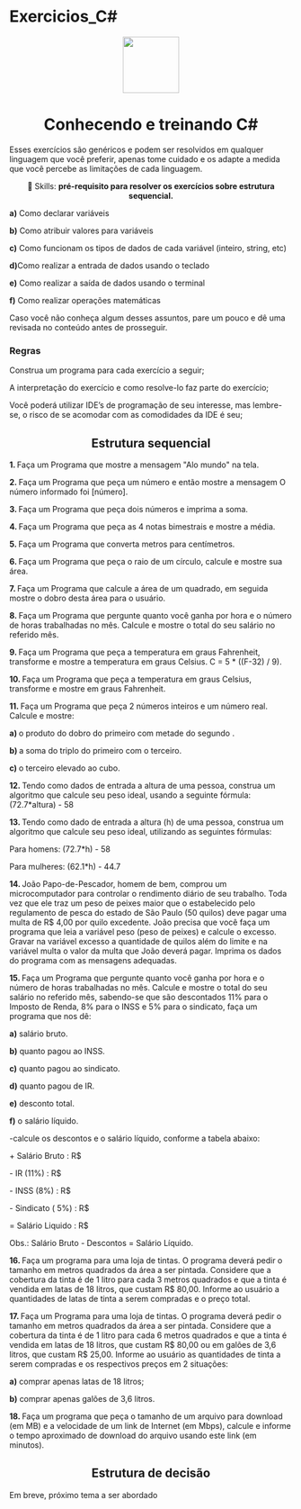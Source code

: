 # Exercicios_C#          
 <div align="center">
<img src="https://user-images.githubusercontent.com/116441568/233223842-178c5b4f-ff74-4979-808e-68ec1ff51c29.jpg" width="100px" />
</div>
              

<h1 align="center">Conhecendo e treinando C#</h1>

Esses exercícios são genéricos e podem ser resolvidos em qualquer linguagem que você preferir, apenas tome cuidado e os adapte a medida que você percebe as limitações de cada linguagem.
<p align="center">
  💼 Skills: <strong>pré-requisito para resolver os exercícios sobre estrutura sequencial.</strong>
</p>

<p align="left">
<strong>  a)</strong> Como declarar variáveis
</p>
<p align="left">
<strong>  b)</strong> Como atribuir valores para variáveis
</p>
<p align="left">
<strong>  c)</strong> Como funcionam os tipos de dados de cada variável (inteiro, string, etc)
</p>
<p align="left">
 <strong> d)</strong>Como realizar a entrada de dados usando o teclado 
</p>
<p align="left">
 <strong> e)</strong> Como realizar a saída de dados usando o terminal
</p>
<p align="left">
 <strong> f)</strong> Como realizar operações matemáticas
</p>
<p>Caso você não conheça algum desses assuntos, pare um pouco e dê uma revisada no conteúdo antes de prosseguir.</p>
<h3>Regras</h3>

<p>Construa um programa para cada exercício a seguir;</p>
<p>A interpretação do exercício e como resolve-lo faz parte do exercício;</p>
<p>Você poderá utilizar IDE’s de programação de seu interesse, mas lembre-se, o risco de se acomodar com as comodidades da IDE é seu;</p>

<h2 align="center">Estrutura sequencial</h2 
 

<p align="left">
 <strong> 1. </strong> Faça um Programa que mostre a mensagem "Alo mundo" na tela.
</p>

<p align="left">
 <strong> 2. </strong> Faça um Programa que peça um número e então mostre a mensagem O número informado foi [número].
</p>

<p align="left">
 <strong> 3. </strong> Faça um Programa que peça dois números e imprima a soma.
</p>

<p align="left">
 <strong> 4. </strong> Faça um Programa que peça as 4 notas bimestrais e mostre a média.
</p>

<p align="left">
 <strong> 5. </strong> Faça um Programa que converta metros para centímetros.
</p>

<p align="left">
 <strong> 6. </strong> Faça um Programa que peça o raio de um círculo, calcule e mostre sua área.
</p>

<p align="left">
 <strong> 7. </strong> Faça um Programa que calcule a área de um quadrado, em seguida mostre o dobro desta área para o usuário.
</p>

<p align="left">
 <strong> 8. </strong> Faça um Programa que pergunte quanto você ganha por hora e o número de horas trabalhadas no mês. Calcule e mostre o total do seu salário no referido mês.
</p>

<p align="left">
 <strong> 9. </strong> Faça um Programa que peça a temperatura em graus Fahrenheit, transforme e mostre a temperatura em graus Celsius.
C = 5 * ((F-32) / 9).
</p>

<p align="left">
 <strong> 10. </strong> Faça um Programa que peça a temperatura em graus Celsius, transforme e mostre em graus Fahrenheit.
</p>

<p align="left">
 <strong> 11. </strong> Faça um Programa que peça 2 números inteiros e um número real. Calcule e mostre:
</p>
<p align="left">
 <strong> a) </strong> o produto do dobro do primeiro com metade do segundo .
</p>
<p align="left">
 <strong> b) </strong> a soma do triplo do primeiro com o terceiro.
</p>
<p align="left">
 <strong> c) </strong> o terceiro elevado ao cubo.
</p>

<p align="left">
 <strong> 12. </strong> Tendo como dados de entrada a altura de uma pessoa, construa um algoritmo que calcule seu peso ideal, usando a seguinte fórmula: (72.7*altura) - 58
</p>

<p align="left">
 <strong> 13. </strong> Tendo como dado de entrada a altura (h) de uma pessoa, construa um algoritmo que calcule seu peso ideal, utilizando as seguintes fórmulas:
<p>Para homens: (72.7*h) - 58</p>
<p>Para mulheres: (62.1*h) - 44.7</p>
</p>

<p align="left">
 <strong> 14. </strong> João Papo-de-Pescador, homem de bem, comprou um microcomputador para controlar o rendimento diário de seu trabalho. Toda vez que ele traz um peso de peixes maior que o estabelecido pelo regulamento de pesca do estado de São Paulo (50 quilos) deve pagar uma multa de R$ 4,00 por quilo excedente. João precisa que você faça um programa que leia a variável peso (peso de peixes) e calcule o excesso. Gravar na variável excesso a quantidade de quilos além do limite e na variável multa o valor da multa que João deverá pagar. Imprima os dados do programa com as mensagens adequadas.
</p>

<p align="left">
 <strong> 15. </strong> Faça um Programa que pergunte quanto você ganha por hora e o número de horas trabalhadas no mês. Calcule e mostre o total do seu salário no referido mês, sabendo-se que são descontados 11% para o Imposto de Renda, 8% para o INSS e 5% para o sindicato, faça um programa que nos dê:
</p>

<p align="left">
<strong>  a)</strong> salário bruto.
</p>
<p align="left">
<strong>  b)</strong> quanto pagou ao INSS.
</p>
<p align="left">
<strong>  c)</strong> quanto pagou ao sindicato.
</p>
<p align="left">
 <strong> d)</strong> quanto pagou de IR. 
</p>
<p align="left">
 <strong> e)</strong> desconto total.
</p>
<p align="left">
 <strong> f)</strong> o salário líquido.
 <p>-calcule os descontos e o salário líquido, conforme a tabela abaixo:</p>
<p>+ Salário Bruto : R$</p>
<p>- IR (11%) : R$</p>
<p>- INSS (8%) : R$</p>
<p>- Sindicato ( 5%) : R$</p>
<p>= Salário Liquido : R$</p>
<p>Obs.: Salário Bruto - Descontos = Salário Líquido.</p>
</p>

<p align="left">
 <strong> 16. </strong> Faça um programa para uma loja de tintas. O programa deverá pedir o tamanho em metros quadrados da área a ser pintada. Considere que a cobertura da tinta é de 1 litro para cada 3 metros quadrados e que a tinta é vendida em latas de 18 litros, que custam R$ 80,00. Informe ao usuário a quantidades de latas de tinta a serem compradas e o preço total.
</p>

<p align="left">
 <strong> 17. </strong> Faça um Programa para uma loja de tintas. O programa deverá pedir o tamanho em metros quadrados da área a ser pintada. Considere que a cobertura da tinta é de 1 litro para cada 6 metros quadrados e que a tinta é vendida em latas de 18 litros, que custam R$ 80,00 ou em galões de 3,6 litros, que custam R$ 25,00.
Informe ao usuário as quantidades de tinta a serem compradas e os respectivos preços em 2 situações:
</p>

<p align="left">
<strong>  a)</strong> comprar apenas latas de 18 litros;
</p>
<p align="left">
<strong>  b)</strong> comprar apenas galões de 3,6 litros.
</p>

<p align="left">
 <strong> 18. </strong> Faça um programa que peça o tamanho de um arquivo para download (em MB) e a velocidade de um link de Internet (em Mbps), calcule e informe o tempo aproximado de download do arquivo usando este link (em minutos).
</p>




<h2 align="center">Estrutura de decisão</h2 
<h3 align="center">Em breve, próximo tema a ser abordado </h3>
